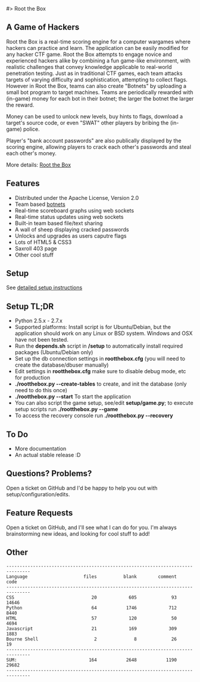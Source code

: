#> Root the Box

A Game of Hackers
-------------------
Root the Box is a real-time scoring engine for a computer wargames where hackers can practice and learn. 
The application can be easily modified for any hacker CTF game. Root the Box attempts to engage novice and experienced 
hackers alike by combining a fun game-like environment, with realistic challenges that convey knowledge applicable 
to real-world penetration testing. Just as in traditional CTF games, each team attacks targets of varying difficulty 
and sophistication, attempting to collect flags. However in Root the Box, teams can also create "Botnets" by uploading
a small bot program to target machines. Teams are periodically rewarded with (in-game) money for each bot in their botnet; 
the larger the botnet the larger the reward.

Money can be used to unlock new levels, buy hints to flags, download a target's source code, or even "SWAT" other players by bribing the (in-game) police.

Player's "bank account passwords" are also publically displayed by the scoring engine, allowing players to crack each other's passwords and steal each other's money.

More details: [Root the Box](http://rootthebox.com/)

Features
-------------------
* Distributed under the Apache License, Version 2.0
* Team based [botnets](https://github.com/moloch--/RootTheBox/wiki/Features)
* Real-time scoreboard graphs using web sockets
* Real-time status updates using web sockets
* Built-in team based file/text sharing
* A wall of sheep displaying cracked passwords
* Unlocks and upgrades as users caputre flags
* Lots of HTML5 & CSS3
* Saxroll 403 page
* Other cool stuff

Setup
-------------------
See [detailed setup instructions](https://github.com/moloch--/RootTheBox/wiki/Installation)

Setup TL;DR
-------------------
* Python 2.5.x - 2.7.x
* Supported platforms: Install script is for Ubuntu/Debian, but the application should work on any Linux or BSD system.  Windows and OSX have not been tested.
* Run the __depends.sh__ script in __/setup__ to automatically install required packages (Ubuntu/Debian only)
* Set up the db connection settings in __rootthebox.cfg__ (you will need to create the database/dbuser manually)
* Edit settings in __rootthebox.cfg__ make sure to disable debug mode, etc for production
* __./rootthebox.py --create-tables__ to create, and init the database (only need to do this once)
* __./rootthebox.py --start__ To start the application
* You can also script the game setup, see/edit __setup/game.py__; to execute setup scripts run __./rootthebox.py --game__
* To access the recovery console run __./rootthebox.py --recovery__

To Do
---------------------
* More documentation
* An actual stable release :D

Questions? Problems?
-------------------------------
Open a ticket on GitHub and I'd be happy to help you out with setup/configuration/edits.

Feature Requests
----------------------
Open a ticket on GitHub, and I'll see what I can do for you.  I'm always brainstorming new ideas, and looking for cool stuff to add!


Other
----------------

```
-------------------------------------------------------------------------------
Language                     files          blank        comment           code
-------------------------------------------------------------------------------
CSS                             20            605             93          14646
Python                          64           1746            712           8440
HTML                            57            120             50           4694
Javascript                      21            169            309           1883
Bourne Shell                     2              8             26             19
-------------------------------------------------------------------------------
SUM:                           164           2648           1190          29682
-------------------------------------------------------------------------------
```
